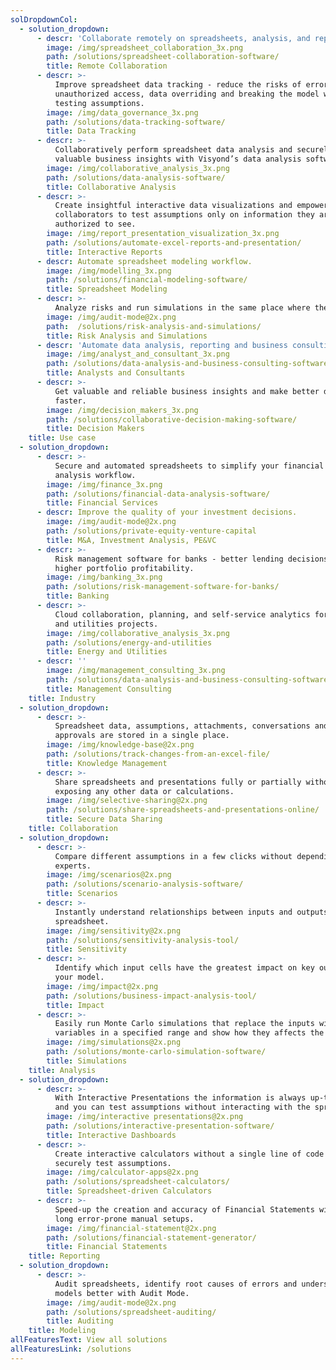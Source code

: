 ```yaml
---
solDropdownCol:
  - solution_dropdown:
      - descr: 'Collaborate remotely on spreadsheets, analysis, and reports.'
        image: /img/spreadsheet_collaboration_3x.png
        path: /solutions/spreadsheet-collaboration-software/
        title: Remote Collaboration
      - descr: >-
          Improve spreadsheet data tracking - reduce the risks of errors,
          unauthorized access, data overriding and breaking the model while
          testing assumptions.
        image: /img/data_governance_3x.png
        path: /solutions/data-tracking-software/
        title: Data Tracking
      - descr: >-
          Collaboratively perform spreadsheet data analysis and securely share
          valuable business insights with Visyond’s data analysis software.
        image: /img/collaborative_analysis_3x.png
        path: /solutions/data-analysis-software/
        title: Collaborative Analysis
      - descr: >-
          Create insightful interactive data visualizations and empower
          collaborators to test assumptions only on information they are
          authorized to see.
        image: /img/report_presentation_visualization_3x.png
        path: /solutions/automate-excel-reports-and-presentation/
        title: Interactive Reports
      - descr: Automate spreadsheet modeling workflow.
        image: /img/modelling_3x.png
        path: /solutions/financial-modeling-software/
        title: Spreadsheet Modeling
      - descr: >-
          Analyze risks and run simulations in the same place where the model and its evolving assumptions are. Effectively communicate performance risk through self-service interactive dashboards.
        image: /img/audit-mode@2x.png
        path:  /solutions/risk-analysis-and-simulations/
        title: Risk Analysis and Simulations
      - descr: 'Automate data analysis, reporting and business consulting workflow.'
        image: /img/analyst_and_consultant_3x.png
        path: /solutions/data-analysis-and-business-consulting-software/
        title: Analysts and Consultants
      - descr: >-
          Get valuable and reliable business insights and make better decisions,
          faster.
        image: /img/decision_makers_3x.png
        path: /solutions/collaborative-decision-making-software/
        title: Decision Makers       
    title: Use case
  - solution_dropdown:
      - descr: >-
          Secure and automated spreadsheets to simplify your financial data
          analysis workflow.
        image: /img/finance_3x.png
        path: /solutions/financial-data-analysis-software/
        title: Financial Services
      - descr: Improve the quality of your investment decisions.
        image: /img/audit-mode@2x.png
        path: /solutions/private-equity-venture-capital
        title: M&A, Investment Analysis, PE&VC
      - descr: >-
          Risk management software for banks - better lending decisions and
          higher portfolio profitability.
        image: /img/banking_3x.png
        path: /solutions/risk-management-software-for-banks/
        title: Banking
      - descr: >-
          Cloud collaboration, planning, and self-service analytics for energy
          and utilities projects.
        image: /img/collaborative_analysis_3x.png
        path: /solutions/energy-and-utilities
        title: Energy and Utilities
      - descr: ''
        image: /img/management_consulting_3x.png
        path: /solutions/data-analysis-and-business-consulting-software/
        title: Management Consulting
    title: Industry
  - solution_dropdown:
      - descr: >-
          Spreadsheet data, assumptions, attachments, conversations and
          approvals are stored in a single place.
        image: /img/knowledge-base@2x.png
        path: /solutions/track-changes-from-an-excel-file/
        title: Knowledge Management
      - descr: >-
          Share spreadsheets and presentations fully or partially without
          exposing any other data or calculations.
        image: /img/selective-sharing@2x.png
        path: /solutions/share-spreadsheets-and-presentations-online/
        title: Secure Data Sharing
    title: Collaboration
  - solution_dropdown:
      - descr: >-
          Compare different assumptions in a few clicks without depending on
          experts.
        image: /img/scenarios@2x.png
        path: /solutions/scenario-analysis-software/
        title: Scenarios
      - descr: >-
          Instantly understand relationships between inputs and outputs of your
          spreadsheet.
        image: /img/sensitivity@2x.png
        path: /solutions/sensitivity-analysis-tool/
        title: Sensitivity
      - descr: >-
          Identify which input cells have the greatest impact on key outputs of
          your model.
        image: /img/impact@2x.png
        path: /solutions/business-impact-analysis-tool/
        title: Impact
      - descr: >-
          Easily run Monte Carlo simulations that replace the inputs with random
          variables in a specified range and show how they affects the output.
        image: /img/simulations@2x.png
        path: /solutions/monte-carlo-simulation-software/
        title: Simulations
    title: Analysis
  - solution_dropdown:
      - descr: >-
          With Interactive Presentations the information is always up-to-date,
          and you can test assumptions without interacting with the spreadsheet.
        image: /img/interactive presentations@2x.png
        path: /solutions/interactive-presentation-software/
        title: Interactive Dashboards
      - descr: >-
          Create interactive calculators without a single line of code and
          securely test assumptions.
        image: /img/calculator-apps@2x.png
        path: /solutions/spreadsheet-calculators/
        title: Spreadsheet-driven Calculators
      - descr: >-
          Speed-up the creation and accuracy of Financial Statements without
          long error-prone manual setups.
        image: /img/financial-statement@2x.png
        path: /solutions/financial-statement-generator/
        title: Financial Statements
    title: Reporting
  - solution_dropdown:
      - descr: >-
          Audit spreadsheets, identify root causes of errors and understand your
          models better with Audit Mode.
        image: /img/audit-mode@2x.png
        path: /solutions/spreadsheet-auditing/
        title: Auditing
    title: Modeling
allFeaturesText: View all solutions
allFeaturesLink: /solutions
---
```


